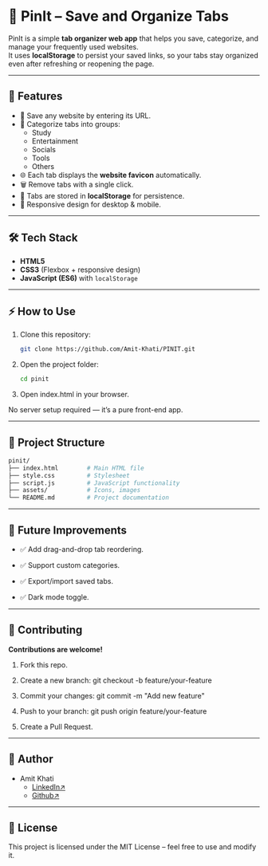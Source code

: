 # 📌 PinIt – Save and Organize Tabs

PinIt is a simple **tab organizer web app** that helps you save, categorize, and manage your frequently used websites.  
It uses **localStorage** to persist your saved links, so your tabs stay organized even after refreshing or reopening the page.

---

## 🚀 Features
- 🔖 Save any website by entering its URL.
- 📂 Categorize tabs into groups:
  - Study
  - Entertainment
  - Socials
  - Tools
  - Others
- 🌐 Each tab displays the **website favicon** automatically.
- 🗑️ Remove tabs with a single click.
- 💾 Tabs are stored in **localStorage** for persistence.
- 📱 Responsive design for desktop & mobile.

---

## 🛠️ Tech Stack
- **HTML5**
- **CSS3** (Flexbox + responsive design)
- **JavaScript (ES6)** with `localStorage`

---

## ⚡ How to Use
1. Clone this repository:
   ```bash
   git clone https://github.com/Amit-Khati/PINIT.git
2. Open the project folder:
   ```bash
   cd pinit
3. Open index.html in your browser.

No server setup required — it’s a pure front-end app.

---

## 📂 Project Structure
   ```bash
   pinit/
   ├── index.html        # Main HTML file
   ├── style.css         # Stylesheet
   ├── script.js         # JavaScript functionality
   ├── assets/           # Icons, images
   └── README.md         # Project documentation
```
---

##  📝 Future Improvements

- ✅ Add drag-and-drop tab reordering.

- ✅ Support custom categories.

- ✅ Export/import saved tabs.

- ✅ Dark mode toggle.

--- 

## 🤝 Contributing
 __Contributions are welcome!__

1. Fork this repo.

2. Create a new branch: git checkout -b feature/your-feature

3. Commit your changes: git commit -m "Add new feature"

4. Push to your branch: git push origin feature/your-feature

5. Create a Pull Request.

---

## 👤 Author
- Amit Khati
  - [LinkedIn↗](https://www.linkedin.com/in/amitkhatiofficial/ "Visit Amit's LinkedIn Profile")
  - [Github↗](https://github.com/Amit-Khati "Visit Amit's Github Profile") 

---

## 📜 License
This project is licensed under the MIT License – feel free to use and modify it.
